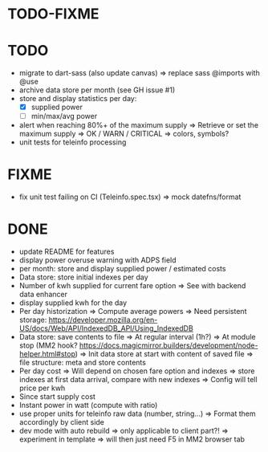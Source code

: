 TODO-FIXME
==========

# TODO
- migrate to dart-sass (also update canvas)
  => replace sass @imports with @use
- archive data store per month (see GH issue #1)
- store and display statistics per day:
  - [x] supplied power
  - [ ] min/max/avg power 
- alert when reaching 80%+ of the maximum supply
  => Retrieve or set the maximum supply
  => OK / WARN / CRITICAL
  => colors, symbols?
- unit tests for teleinfo processing

# FIXME
- fix unit test failing on CI (Teleinfo.spec.tsx) 
  => mock datefns/format

# DONE
- update README for features
- display power overuse warning with ADPS field
- per month: store and display supplied power / estimated costs
- Data store: store initial indexes per day
- Number of kwh supplied for current fare option
  => See with backend data enhancer
- display supplied kwh for the day
- Per day historization
  => Compute average powers
  => Need persistent storage: https://developer.mozilla.org/en-US/docs/Web/API/IndexedDB_API/Using_IndexedDB
- Data store: save contents to file
  => At regular interval (1h?)
  => At module stop (MM2 hook? https://docs.magicmirror.builders/development/node-helper.html#stop)
  => Init data store at start with content of saved file
  => file structure: meta and store contents
- Per day cost
  => Will depend on chosen fare option and indexes
  => store indexes at first data arrival, compare with new indexes
  => Config will tell price per kwh 
- Since start supply cost
- Instant power in watt (compute with ratio)
- use proper units for teleinfo raw data (number, string...)
  => Format them accordingly by client side
- dev mode with auto rebuild
  => only applicable to client part?!
  => experiment in template
  => will then just need F5 in MM2 browser tab
